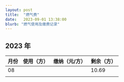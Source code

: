 ```yaml
---
layout: post
title:  "燃气费"
date:   2023-09-01 13:38:00
blurb: "燃气使用及缴费记录"
---
```


## 2023 年

| 月份  | 使用（方） | 缴纳（元/方） | 剩余（方）|
|---|---|---|---|
|  08  |  |  | 10.69 |
||||
